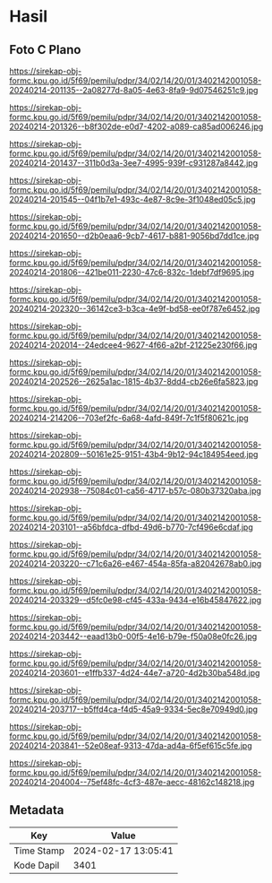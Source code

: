 # Hasil

## Foto C Plano

https://sirekap-obj-formc.kpu.go.id/5f69/pemilu/pdpr/34/02/14/20/01/3402142001058-20240214-201135--2a08277d-8a05-4e63-8fa9-9d07546251c9.jpg

https://sirekap-obj-formc.kpu.go.id/5f69/pemilu/pdpr/34/02/14/20/01/3402142001058-20240214-201326--b8f302de-e0d7-4202-a089-ca85ad006246.jpg

https://sirekap-obj-formc.kpu.go.id/5f69/pemilu/pdpr/34/02/14/20/01/3402142001058-20240214-201437--311b0d3a-3ee7-4995-939f-c931287a8442.jpg

https://sirekap-obj-formc.kpu.go.id/5f69/pemilu/pdpr/34/02/14/20/01/3402142001058-20240214-201545--04f1b7e1-493c-4e87-8c9e-3f1048ed05c5.jpg

https://sirekap-obj-formc.kpu.go.id/5f69/pemilu/pdpr/34/02/14/20/01/3402142001058-20240214-201650--d2b0eaa6-9cb7-4617-b881-9056bd7dd1ce.jpg

https://sirekap-obj-formc.kpu.go.id/5f69/pemilu/pdpr/34/02/14/20/01/3402142001058-20240214-201806--421be011-2230-47c6-832c-1debf7df9695.jpg

https://sirekap-obj-formc.kpu.go.id/5f69/pemilu/pdpr/34/02/14/20/01/3402142001058-20240214-202320--36142ce3-b3ca-4e9f-bd58-ee0f787e6452.jpg

https://sirekap-obj-formc.kpu.go.id/5f69/pemilu/pdpr/34/02/14/20/01/3402142001058-20240214-202014--24edcee4-9627-4f66-a2bf-21225e230f66.jpg

https://sirekap-obj-formc.kpu.go.id/5f69/pemilu/pdpr/34/02/14/20/01/3402142001058-20240214-202526--2625a1ac-1815-4b37-8dd4-cb26e6fa5823.jpg

https://sirekap-obj-formc.kpu.go.id/5f69/pemilu/pdpr/34/02/14/20/01/3402142001058-20240214-214206--703ef2fc-6a68-4afd-849f-7c1f5f80621c.jpg

https://sirekap-obj-formc.kpu.go.id/5f69/pemilu/pdpr/34/02/14/20/01/3402142001058-20240214-202809--50161e25-9151-43b4-9b12-94c184954eed.jpg

https://sirekap-obj-formc.kpu.go.id/5f69/pemilu/pdpr/34/02/14/20/01/3402142001058-20240214-202938--75084c01-ca56-4717-b57c-080b37320aba.jpg

https://sirekap-obj-formc.kpu.go.id/5f69/pemilu/pdpr/34/02/14/20/01/3402142001058-20240214-203101--a56bfdca-dfbd-49d6-b770-7cf496e6cdaf.jpg

https://sirekap-obj-formc.kpu.go.id/5f69/pemilu/pdpr/34/02/14/20/01/3402142001058-20240214-203220--c71c6a26-e467-454a-85fa-a82042678ab0.jpg

https://sirekap-obj-formc.kpu.go.id/5f69/pemilu/pdpr/34/02/14/20/01/3402142001058-20240214-203329--d5fc0e98-cf45-433a-9434-e16b45847622.jpg

https://sirekap-obj-formc.kpu.go.id/5f69/pemilu/pdpr/34/02/14/20/01/3402142001058-20240214-203442--eaad13b0-00f5-4e16-b79e-f50a08e0fc26.jpg

https://sirekap-obj-formc.kpu.go.id/5f69/pemilu/pdpr/34/02/14/20/01/3402142001058-20240214-203601--e1ffb337-4d24-44e7-a720-4d2b30ba548d.jpg

https://sirekap-obj-formc.kpu.go.id/5f69/pemilu/pdpr/34/02/14/20/01/3402142001058-20240214-203717--b5ffd4ca-f4d5-45a9-9334-5ec8e70949d0.jpg

https://sirekap-obj-formc.kpu.go.id/5f69/pemilu/pdpr/34/02/14/20/01/3402142001058-20240214-203841--52e08eaf-9313-47da-ad4a-6f5ef615c5fe.jpg

https://sirekap-obj-formc.kpu.go.id/5f69/pemilu/pdpr/34/02/14/20/01/3402142001058-20240214-204004--75ef48fc-4cf3-487e-aecc-48162c148218.jpg


## Metadata

| Key        | Value               |
| ---------- | ------------------- |
| Time Stamp | 2024-02-17 13:05:41 |
| Kode Dapil | 3401                |




